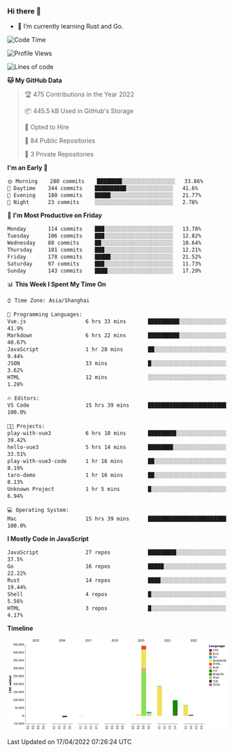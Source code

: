 ### Hi there 👋

- 🌱 I’m currently learning Rust and Go.

<!--START_SECTION:waka-->
![Code Time](http://img.shields.io/badge/Code%20Time-332%20hrs-blue)

![Profile Views](http://img.shields.io/badge/Profile%20Views-6-blue)

![Lines of code](https://img.shields.io/badge/From%20Hello%20World%20I%27ve%20Written-833%20Thousand%20lines%20of%20code-blue)

**🐱 My GitHub Data** 

> 🏆 475 Contributions in the Year 2022
 > 
> 📦 445.5 kB Used in GitHub's Storage 
 > 
> 💼 Opted to Hire
 > 
> 📜 84 Public Repositories 
 > 
> 🔑 3 Private Repositories  
 > 
**I'm an Early 🐤** 

```text
🌞 Morning    280 commits    ████████░░░░░░░░░░░░░░░░░   33.86% 
🌆 Daytime    344 commits    ██████████░░░░░░░░░░░░░░░   41.6% 
🌃 Evening    180 commits    █████░░░░░░░░░░░░░░░░░░░░   21.77% 
🌙 Night      23 commits     ░░░░░░░░░░░░░░░░░░░░░░░░░   2.78%

```
📅 **I'm Most Productive on Friday** 

```text
Monday       114 commits    ███░░░░░░░░░░░░░░░░░░░░░░   13.78% 
Tuesday      106 commits    ███░░░░░░░░░░░░░░░░░░░░░░   12.82% 
Wednesday    88 commits     ██░░░░░░░░░░░░░░░░░░░░░░░   10.64% 
Thursday     101 commits    ███░░░░░░░░░░░░░░░░░░░░░░   12.21% 
Friday       178 commits    █████░░░░░░░░░░░░░░░░░░░░   21.52% 
Saturday     97 commits     ███░░░░░░░░░░░░░░░░░░░░░░   11.73% 
Sunday       143 commits    ████░░░░░░░░░░░░░░░░░░░░░   17.29%

```


📊 **This Week I Spent My Time On** 

```text
⌚︎ Time Zone: Asia/Shanghai

💬 Programming Languages: 
Vue.js                   6 hrs 33 mins       ██████████░░░░░░░░░░░░░░░   41.9% 
Markdown                 6 hrs 22 mins       ██████████░░░░░░░░░░░░░░░   40.67% 
JavaScript               1 hr 28 mins        ██░░░░░░░░░░░░░░░░░░░░░░░   9.44% 
JSON                     33 mins             █░░░░░░░░░░░░░░░░░░░░░░░░   3.62% 
HTML                     12 mins             ░░░░░░░░░░░░░░░░░░░░░░░░░   1.28%

🔥 Editors: 
VS Code                  15 hrs 39 mins      █████████████████████████   100.0%

🐱‍💻 Projects: 
play-with-vue3           6 hrs 10 mins       █████████░░░░░░░░░░░░░░░░   39.42% 
hello-vue3               5 hrs 14 mins       ████████░░░░░░░░░░░░░░░░░   33.51% 
play-with-vue3-code      1 hr 16 mins        ██░░░░░░░░░░░░░░░░░░░░░░░   8.19% 
taro-demo                1 hr 16 mins        ██░░░░░░░░░░░░░░░░░░░░░░░   8.13% 
Unknown Project          1 hr 5 mins         █░░░░░░░░░░░░░░░░░░░░░░░░   6.94%

💻 Operating System: 
Mac                      15 hrs 39 mins      █████████████████████████   100.0%

```

**I Mostly Code in JavaScript** 

```text
JavaScript               27 repos            █████████░░░░░░░░░░░░░░░░   37.5% 
Go                       16 repos            █████░░░░░░░░░░░░░░░░░░░░   22.22% 
Rust                     14 repos            ████░░░░░░░░░░░░░░░░░░░░░   19.44% 
Shell                    4 repos             █░░░░░░░░░░░░░░░░░░░░░░░░   5.56% 
HTML                     3 repos             █░░░░░░░░░░░░░░░░░░░░░░░░   4.17%

```


**Timeline**

![Chart not found](https://raw.githubusercontent.com/elton/elton/main/charts/bar_graph.png) 


 Last Updated on 17/04/2022 07:26:24 UTC
<!--END_SECTION:waka-->

<!--
**elton/elton** is a ✨ _special_ ✨ repository because its `README.md` (this file) appears on your GitHub profile.

Here are some ideas to get you started:

- 🔭 I’m currently working on ...
- 🌱 I’m currently learning ...
- 👯 I’m looking to collaborate on ...
- 🤔 I’m looking for help with ...
- 💬 Ask me about ...
- 📫 How to reach me: ...
- 😄 Pronouns: ...
- ⚡ Fun fact: ...
-->
